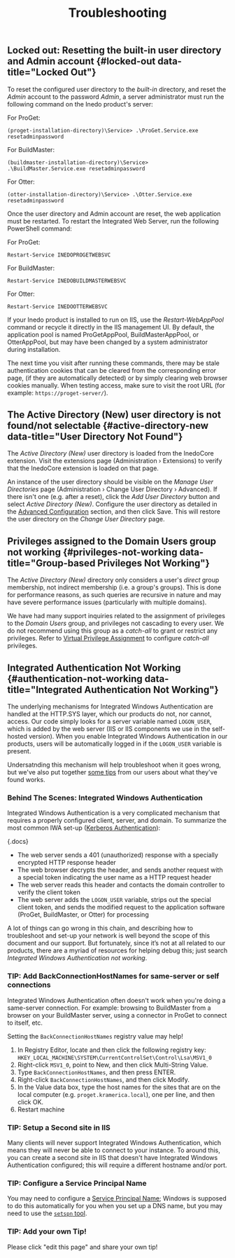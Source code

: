 ﻿---
title: Troubleshooting
sequence: 40
keywords: ldap,active-directory
show-headings-in-nav: true
---

## Locked out: Resetting the built-in user directory and Admin account {#locked-out data-title="Locked Out"}

To reset the configured user directory to the *built-in* directory, and reset the *Admin* account to the password *Admin*, a server administrator must run the following command on the Inedo product's server:

For ProGet:

```
(proget-installation-directory)\Service> .\ProGet.Service.exe resetadminpassword
```

For BuildMaster:

```
(buildmaster-installation-directory)\Service> .\BuildMaster.Service.exe resetadminpassword
```

For Otter:

```
(otter-installation-directory)\Service> .\Otter.Service.exe resetadminpassword
```

Once the user directory and Admin account are reset, the web application must be restarted. To restart the Integrated Web Server, run the following PowerShell command:

For ProGet:

```
Restart-Service INEDOPROGETWEBSVC
```

For BuildMaster:

```
Restart-Service INEDOBUILDMASTERWEBSVC
```

For Otter:

```
Restart-Service INEDOOTTERWEBSVC
```

If your Inedo product is installed to run on IIS, use the *Restart-WebAppPool* command or recycle it directly in the IIS management UI. By default, the application pool is named ProGetAppPool, BuildMasterAppPool, or OtterAppPool, but may have been changed by a system administrator during installation.

The next time you visit after running these commands, there may be stale authentication cookies that can be cleared from the corresponding error page, (if they are automatically detected) or by simply clearing web browser cookies manually. When testing access, make sure to visit the root URL (for example: `https://proget-server/`).

## The Active Directory (New) user directory is not found/not selectable {#active-directory-new data-title="User Directory Not Found"}

The *Active Directory (New)* user directory is loaded from the InedoCore extension. Visit the extensions page (Administration &rsaquo; Extensions) to verify that the InedoCore extension is loaded on that page.

An instance of the user directory should be visible on the *Manage User Directories* page (Administration &rsaquo; Change User Directory &rsaquo; Advanced). If there isn't one (e.g. after a reset), click the *Add User Directory* button and select *Active Directory (New)*. Configure the user directory as detailed in the [Advanced Configuration](/docs/various/ldap/advanced) section, and then click Save. This will restore the user directory on the *Change User Directory* page.

## Privileges assigned to the Domain Users group not working {#privileges-not-working data-title="Group-based Privileges Not Working"}

The *Active Directory (New)* directory only considers a user's *direct* group membership, not indirect membership (i.e. a group's groups). This is done for performance reasons, as such queries are recursive in nature and may have severe performance issues (particularly with multiple domains).

We have had many support inquiries related to the assignment of privileges to the *Domain Users* group, and privileges not cascading to every user. We do not recommend using this group as a *catch-all* to grant or restrict any privileges. Refer to [Virtual Privilege Assignment](ldap-active-directory#virtual-privilege-assignment) to configure *catch-all* privileges.

## Integrated Authentication Not Working {#authentication-not-working data-title="Integrated Authentication Not Working"}

The underlying mechanisms for Integrated Windows Authentication are handled at the HTTP.SYS layer, which our products do not, nor cannot, access. Our code simply looks for a server variable named `LOGON_USER`, which is added by the web server (IIS or IIS components we use in the self-hosted version). When you enable Integrated Windows Authentication in our products, users will be automatically logged in if the `LOGON_USER` variable is present. 

Undersatnding this mechanism will help troubleshoot when it goes wrong, but we've also put together [some tips](#iwa-tips) from our users about what they've found works.

### Behind The Scenes: Integrated Windows Authentication
Integrated Windows Authentication is a very complicated mechanism that requires a properly configured client, server, and domain. To summarize the most common IWA set-up ([Kerberos Authentication](https://technet.microsoft.com/en-us/library/cc772815(v=ws.10).aspx)):

{.docs}
- The web server sends a 401 (unauthorized) response with a specially encrypted HTTP response header
- The web browser decrypts the header, and sends another request with a special token indicating the user name as a HTTP request header
- The web server reads this header and contacts the domain controller to verify the client token
- The web server adds the `LOGON_USER` variable, strips out the special client token, and sends the modified request to the application software (ProGet, BuildMaster, or Otter) for processing

A lot of things can go wrong in this chain, and describing how to troubleshoot and set-up your network is well beyond the scope of this document and our support. But fortunately, since it’s not at all related to our products, there are a myriad of resources for helping debug this; just search *Integrated Windows Authentication not working*.

### TIP: Add BackConnectionHostNames for same-server or self connections

Integrated Windows Authentication often doesn't work when you're doing a same-server connection. For example: browsing to BuildMaster from a browser on your BuildMaster server, using a connector in ProGet to connect to itself, etc.

Setting the `BackConnectionHostNames` registry value may help!

1. In Registry Editor, locate and then click the following registry key: `HKEY_LOCAL_MACHINE\SYSTEM\CurrentControlSet\Control\Lsa\MSV1_0`
2. Right-click `MSV1_0`, point to New, and then click Multi-String Value.
3. Type `BackConnectionHostNames`, and then press ENTER.
4. Right-click `BackConnectionHostNames`, and then click Modify.
5. In the Value data box, type the host names for the sites that are on the local computer (e.g. `proget.kramerica.local`), one per line, and then click OK.
6. Restart machine

### TIP: Setup a Second site in IIS

Many clients will never support Integrated Windows Authentication, which means they will never be able to connect to your instance. To around this, you can create a second site in IIS that doesn't have Integrated Windows Authentication configured; this will require a different hostname and/or port.

### TIP: Configure a Service Principal Name

You may need to configure a [Service Principal Name](https://docs.microsoft.com/en-us/windows/win32/ad/service-principal-names); Windows is supposed to do this automatically for you when you set up a DNS name, but you may need to use the [`setspn` tool](https://docs.microsoft.com/en-us/previous-versions/windows/it-pro/windows-server-2012-r2-and-2012/cc731241(v%3Dws.11)).

### TIP: Add your own Tip!

Please click "edit this page" and share your own tip! 
